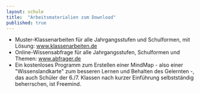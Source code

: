 ```yaml
---
layout: schule
title:  "Arbeitsmaterialien zum Download"
published: true
---
```


- Muster-Klassenarbeiten für alle Jahrgangsstufen und Schulformen, mit Lösung: www.klassenarbeiten.de
- Online-Wissensabfrage für alle Jahrgangsstufen, Schulformen und Themen: www.abfrager.de
- Ein kostenloses Programm zum Erstellen einer MindMap - also einer "Wissenslandkarte" zum besseren Lernen und Behalten des Gelernten -, das auch Schüler der 6./7. Klassen nach kurzer Einführung selbstständig beherrschen, ist Freemind.
